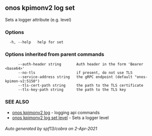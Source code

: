 ## onos kpimonv2 log set

Sets a logger attribute (e.g. level)

### Options

```
  -h, --help   help for set
```

### Options inherited from parent commands

```
      --auth-header string       Auth header in the form 'Bearer <base64>'
      --no-tls                   if present, do not use TLS
      --service-address string   the gRPC endpoint (default "onos-kpimon-v2:5150")
      --tls-cert-path string     the path to the TLS certificate
      --tls-key-path string      the path to the TLS key
```

### SEE ALSO

* [onos kpimonv2 log](onos_kpimonv2_log.md)	 - logging api commands
* [onos kpimonv2 log set level](onos_kpimonv2_log_set_level.md)	 - Sets a logger level

###### Auto generated by spf13/cobra on 2-Apr-2021
